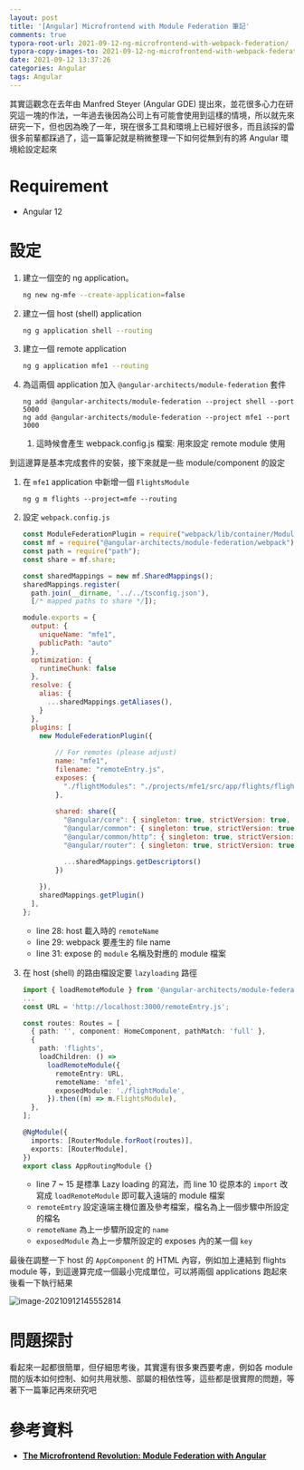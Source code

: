 ```yaml
---
layout: post
title: '[Angular] Microfrontend with Module Federation 筆記'
comments: true
typora-root-url: 2021-09-12-ng-microfrontend-with-webpack-federation/
typora-copy-images-to: 2021-09-12-ng-microfrontend-with-webpack-federation/
date: 2021-09-12 13:37:26
categories: Angular
tags: Angular
---
```


其實這觀念在去年由 Manfred Steyer (Angular GDE) 提出來，並花很多心力在研究這一塊的作法，一年過去後因為公司上有可能會使用到這樣的情境，所以就先來研究一下，但也因為晚了一年，現在很多工具和環境上已經好很多，而且該採的雷很多前輩都踩過了，這一篇筆記就是稍微整理一下如何從無到有的將 Angular 環境給設定起來

<!-- more -->

# Requirement

- Angular 12 

# 設定

1. 建立一個空的 ng application。

   ```bash
   ng new ng-mfe --create-application=false
   ```

2. 建立一個 host (shell) application

   ```bash
   ng g application shell --routing
   ```

3. 建立一個 remote application

   ```bash
   ng g application mfe1 --routing
   ```

4. 為這兩個 application 加入 `@angular-architects/module-federation` 套件

   ```
   ng add @angular-architects/module-federation --project shell --port 5000
   ng add @angular-architects/module-federation --project mfe1 --port 3000
   ```

   1. 這時候會產生 webpack.config.js 檔案: 用來設定 remote module 使用

到這邊算是基本完成套件的安裝，接下來就是一些 module/component 的設定

1. 在 `mfe1` application 中新增一個 `FlightsModule`

   ```
   ng g m flights --project=mfe --routing
   ```

2. 設定 `webpack.config.js`

   ```javascript
   const ModuleFederationPlugin = require("webpack/lib/container/ModuleFederationPlugin");
   const mf = require("@angular-architects/module-federation/webpack");
   const path = require("path");
   const share = mf.share;
   
   const sharedMappings = new mf.SharedMappings();
   sharedMappings.register(
     path.join(__dirname, '../../tsconfig.json'),
     [/* mapped paths to share */]);
   
   module.exports = {
     output: {
       uniqueName: "mfe1",
       publicPath: "auto"
     },
     optimization: {
       runtimeChunk: false
     },   
     resolve: {
       alias: {
         ...sharedMappings.getAliases(),
       }
     },
     plugins: [
       new ModuleFederationPlugin({
         
           // For remotes (please adjust)
           name: "mfe1",
           filename: "remoteEntry.js",
           exposes: {
             "./flightModules": "./projects/mfe1/src/app/flights/flights.module.ts",
           },
           
           shared: share({
             "@angular/core": { singleton: true, strictVersion: true, requiredVersion: 'auto' }, 
             "@angular/common": { singleton: true, strictVersion: true, requiredVersion: 'auto' }, 
             "@angular/common/http": { singleton: true, strictVersion: true, requiredVersion: 'auto' }, 
             "@angular/router": { singleton: true, strictVersion: true, requiredVersion: 'auto' },
   
             ...sharedMappings.getDescriptors()
           })
           
       }),
       sharedMappings.getPlugin()
     ],
   };
   
   ```

   - line 28: host 載入時的 `remoteName`
   - line 29: webpack 要產生的 file name
   - line 31: expose 的 `module` 名稱及對應的 module 檔案

3. 在 host (shell) 的路由檔設定要 `lazyloading` 路徑

   ```typescript
   import { loadRemoteModule } from '@angular-architects/module-federation';
   ...
   const URL = 'http://localhost:3000/remoteEntry.js';
   
   const routes: Routes = [
     { path: '', component: HomeComponent, pathMatch: 'full' },
     {
       path: 'flights',
       loadChildren: () =>
         loadRemoteModule({
           remoteEntry: URL,
           remoteName: 'mfe1',
           exposedModule: './flightModule',
         }).then((m) => m.FlightsModule),
     },
   ];
   
   @NgModule({
     imports: [RouterModule.forRoot(routes)],
     exports: [RouterModule],
   })
   export class AppRoutingModule {}
   
   ```

   - line 7 ~ 15 是標準 Lazy loading 的寫法，而 line 10 從原本的 `import` 改寫成 `loadRemoteModule` 即可載入遠端的 module 檔案
   - `remoteEmtry` 設定遠端主機位置及參考檔案，檔名為上一個步驟中所設定的檔名
   - `remoteName` 為上一步驟所設定的 `name`
   - `exposedModule` 為上一步驟所設定的 exposes 內的某一個 `key`

最後在調整一下 host 的 `AppComponent` 的 HTML 內容，例如加上連結到 flights module 等，到這邊算完成一個最小完成單位，可以將兩個 applications 跑起來後看一下執行結果

![image-20210912145552814](image-20210912145552814.png)

# 問題探討

看起來一起都很簡單，但仔細思考後，其實還有很多東西要考慮，例如各 module 間的版本如何控制、如何共用狀態、部屬的相依性等，這些都是很實際的問題，等著下一篇筆記再來研究吧



# 參考資料

- [**The Microfrontend Revolution: Module Federation with Angular**](https://www.angulararchitects.io/aktuelles/the-microfrontend-revolution-part-2-module-federation-with-angular/)



